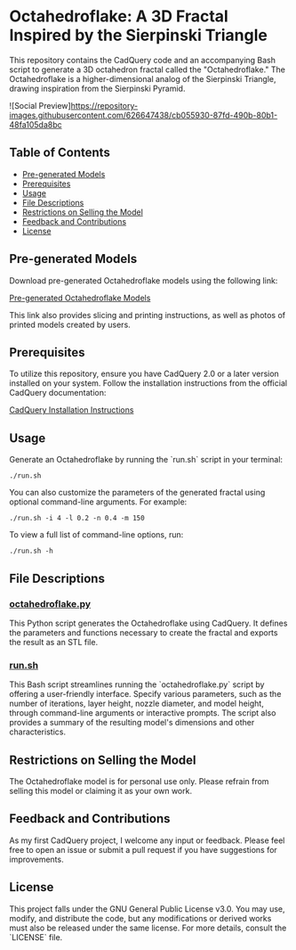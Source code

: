 # Octahedroflake: A 3D Fractal Inspired by the Sierpinski Triangle

This repository contains the CadQuery code and an accompanying Bash script to generate a 3D octahedron fractal called the "Octahedroflake." The Octahedroflake is a higher-dimensional analog of the Sierpinski Triangle, drawing inspiration from the Sierpinski Pyramid.


![Social Preview]https://repository-images.githubusercontent.com/626647438/cb055930-87fd-490b-80b1-48fa105da8bc

## Table of Contents

- [Pre-generated Models](#pre-generated-models)
- [Prerequisites](#prerequisites)
- [Usage](#usage)
- [File Descriptions](#file-descriptions)
- [Restrictions on Selling the Model](#restrictions-on-selling-the-model)
- [Feedback and Contributions](#feedback-and-contributions)
- [License](#license)

## Pre-generated Models

Download pre-generated Octahedroflake models using the following link:

[Pre-generated Octahedroflake Models](https://www.printables.com/model/432767)

This link also provides slicing and printing instructions, as well as photos of printed models created by users.

## Prerequisites

To utilize this repository, ensure you have CadQuery 2.0 or a later version installed on your system. Follow the installation instructions from the official CadQuery documentation:

[CadQuery Installation Instructions](https://cadquery.readthedocs.io/en/latest/installation.html)

## Usage

Generate an Octahedroflake by running the \`run.sh\` script in your terminal:

```
./run.sh
```

You can also customize the parameters of the generated fractal using optional command-line arguments. For example:

```
./run.sh -i 4 -l 0.2 -n 0.4 -m 150
```

To view a full list of command-line options, run:

```
./run.sh -h
```

## File Descriptions

### [octahedroflake.py](https://github.com/nat-a-cyborg/octahedroflake/blob/main/octahedroflake.py)

This Python script generates the Octahedroflake using CadQuery. It defines the parameters and functions necessary to create the fractal and exports the result as an STL file.

### [run.sh](https://github.com/nat-a-cyborg/octahedroflake/blob/main/run.sh)


This Bash script streamlines running the \`octahedroflake.py\` script by offering a user-friendly interface. Specify various parameters, such as the number of iterations, layer height, nozzle diameter, and model height, through command-line arguments or interactive prompts. The script also provides a summary of the resulting model's dimensions and other characteristics.

## Restrictions on Selling the Model

The Octahedroflake model is for personal use only. Please refrain from selling this model or claiming it as your own work.

## Feedback and Contributions

As my first CadQuery project, I welcome any input or feedback. Please feel free to open an issue or submit a pull request if you have suggestions for improvements.

## License

This project falls under the GNU General Public License v3.0. You may use, modify, and distribute the code, but any modifications or derived works must also be released under the same license. For more details, consult the \`LICENSE\` file.
